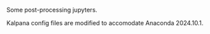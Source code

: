 Some post-processing jupyters.

Kalpana config files are modified to accomodate Anaconda 2024.10.1.

